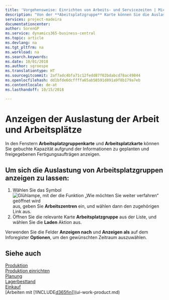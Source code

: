 ```yaml
---
title: 'Vorgehensweise: Einrichten von Arbeits- und Servicezeiten | Microsoft Docs'
description: "Von der **Abeitsplatzgruppe** Karte können Sie die Auslastung der Arbeitsplatzgruppen aufgrund der freigegebenen Fertigungsaufträgen anzeigen."
services: project-madeira
documentationcenter: 
author: SorenGP
ms.service: dynamics365-business-central
ms.topic: article
ms.devlang: na
ms.tgt_pltfrm: na
ms.workload: na
ms.search.keywords: 
ms.date: 10/01/2018
ms.author: sgroespe
ms.translationtype: HT
ms.sourcegitcommit: 2af7adc4bfa71c12fedd87f02bdabcd78ac49844
ms.openlocfilehash: dd1bfde6dcffffa65ab58591d891a9f8b179a7eb
ms.contentlocale: de-at
ms.lasthandoff: 10/15/2018

---
```

# <a name="view-load-on-work-and-machine-centers"></a>Anzeigen der Auslastung der Arbeit und Arbeitsplätze
In den Fenstern **Arbeitsplatzgruppenkarte** und **Arbeitsplatzkarte** können Sie gebuchte Kapazität aufgrund der Informationen zu geplanten und freigegebenen Fertigungsaufträgen anzeigen.    

## <a name="to-view-the-load-on-work-centers"></a>Um sich die Auslastung von Arbeitsplatzgruppen anzeigen zu lassen:  
1.  Wählen Sie das Symbol ![Glühlampe, mit der die Funktion „Wie möchten Sie weiter verfahren“ geöffnet wird](media/ui-search/search_small.png "Wie möchten Sie weiter verfahren?") aus, geben Sie **Arbeitszentren** ein, und wählen dann den zugehörigen Link aus.  
2.  Öffnen Sie die relevante Karte **Arbeitsplatzgruppe** aus der Liste, und wählen Sie die **Laden** Aktion aus.  

Verwenden Sie die Felder **Anzeigen nach** und **Anzeigen als** auf dem Inforegister **Optionen**, um den gewünschten Zeitraum auszuwählen.  

## <a name="see-also"></a>Siehe auch  
[Produktion](production-manage-manufacturing.md)    
[Produktion einrichten](production-configure-production-processes.md)  
[Planung](production-planning.md)      
[Lagerbesttand](inventory-manage-inventory.md)  
[Einkauf](purchasing-manage-purchasing.md)  
[Arbeiten mit [!INCLUDE[d365fin](includes/d365fin_md.md)]](ui-work-product.md)

